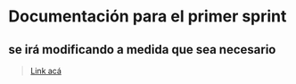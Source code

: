 # Documentación para el primer sprint
## se irá modificando a medida que sea necesario


> [Link acá](https://app.swaggerhub.com/apis/PABLODCLAVIJO_1/PFLibros-PrimerSprint/1.0.0#/)